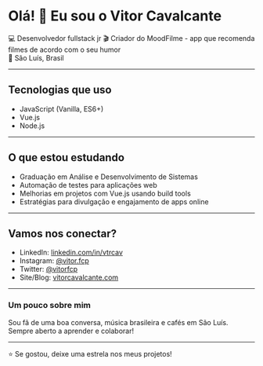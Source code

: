 # Olá! 👋 Eu sou o Vitor Cavalcante

💻 Desenvolvedor fullstack jr
🎬 Criador do MoodFilme - app que recomenda filmes de acordo com o seu humor  
📍 São Luís, Brasil  

---

## Tecnologias que uso

- JavaScript (Vanilla, ES6+)  
- Vue.js
- Node.js    

---

## O que estou estudando

- Graduação em Análise e Desenvolvimento de Sistemas
- Automação de testes para aplicações web  
- Melhorias em projetos com Vue.js usando build tools  
- Estratégias para divulgação e engajamento de apps online  

---

## Vamos nos conectar?

- LinkedIn: [linkedin.com/in/vtrcav](https://linkedin.com/in/vtrcav)  
- Instagram: [@vitor.fcp](https://instagram.com/vitor.fcp) 
- Twitter: [@vitorfcp](https://twitter.com/vitorfcp)
- Site/Blog: [vitorcavalcante.com](https://vitorcavalcante.com)  

---

### Um pouco sobre mim

Sou fã de uma boa conversa, música brasileira e cafés em São Luís. Sempre aberto a aprender e colaborar!

---

⭐ Se gostou, deixe uma estrela nos meus projetos!

